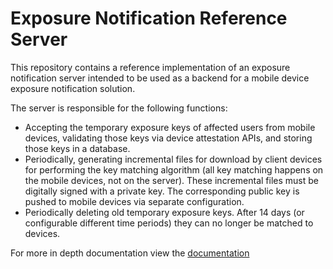 # Exposure Notification Reference Server

This repository contains a reference implementation of an exposure notification
server intended to be used as a backend for a mobile device exposure
notification solution.

The server is responsible for the following functions:
- Accepting the temporary exposure keys of affected users from mobile devices,
  validating those keys via device attestation APIs, and storing those keys in
  a database.
- Periodically, generating incremental files for download by client devices for
  performing the key matching algorithm (all key matching happens on the mobile
  devices, not on the server). These incremental files must be digitally signed
  with a private key. The corresponding public key is pushed to mobile devices
  via separate configuration.
- Periodically deleting old temporary exposure keys. After 14 days (or
  configurable different time periods) they can no longer be matched to
  devices.

For more in depth documentation view the [documentation](docs/index)
